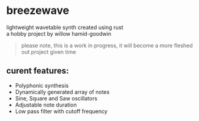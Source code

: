 # breezewave
lightweight wavetable synth created using rust <br>
a hobby project by willow hamid-goodwin
>  please note, this is a work in progress, it will become a more fleshed out project given time
## curent features:
- Polyphonic synthesis
- Dynamically generated array of notes
- Sine, Square and Saw oscillators
- Adjustable note duration
- Low pass filter with cutoff frequency
